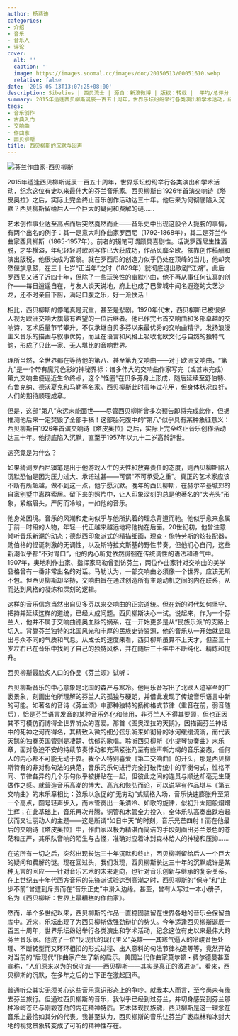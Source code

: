 ```yaml
---
author: 杨燕迪
categories:
- 介绍
- 音乐
- 音乐人
- 评论
cover:
  alt: ''
  caption: ''
  image: https://images.soomal.cc/images/doc/20150513/00051610.webp
  relative: false
date: '2015-05-13T13:07:25+08:00'
description: Sibelius | 西贝流士 | 源自：新浪微博 | 版权：转载 |  平均/总评分：09.75/39
summary: 2015年适逢西贝柳斯诞辰一百五十周年，世界乐坛纷纷举行各类演出和学术活动，纪念这位有史以来最伟大的芬兰音乐家。西贝柳斯自1926年首演交响诗《塔皮奥拉》之后，实际上完全终止音乐创作活动达三十年。他后来为何彻底陷入沉默？西贝柳斯留给后人一个巨大的疑问和费解的谜……
tags:
- 音乐创作
- 古典入门
- 交响曲
- 作曲家
- 西贝柳斯
title: 西贝柳斯的沉默与回声
---
```


![芬兰作曲家-西贝柳斯](https://images.soomal.cc/images/doc/20150513/00051609.webp)





2015年适逢西贝柳斯诞辰一百五十周年，世界乐坛纷纷举行各类演出和学术活动，纪念这位有史以来最伟大的芬兰音乐家。西贝柳斯自1926年首演交响诗《塔皮奥拉》之后，实际上完全终止音乐创作活动达三十年。他后来为何彻底陷入沉默？西贝柳斯留给后人一个巨大的疑问和费解的谜……

艺术创作事业达至高点而后突然戛然而止――音乐史中出现这般令人扼腕的事情，有两个出名的例子：其一是意大利作曲家罗西尼（1792-1868年），其二是芬兰作曲家西贝柳斯（1865-1957年）。前者的辍笔可谓颇具喜剧性。话说罗西尼生性洒脱，才华横溢，年纪轻轻时歌剧写作已大获成功，作品风靡全欧。依靠创作稿酬和演出版税，他很快成为富翁。就在罗西尼的创造力似乎仍处在顶峰的当儿，他却突然偃旗息鼓，在三十七岁“正当年”之时（1829年）就彻底退出歌剧“江湖”。此后罗西尼又活了近四十年，但除了一些玩笑性的幽默小曲，他不再从事任何认真的创作――每日逍遥自在，与友人谈天说地，府上也成了巴黎城中闻名遐迩的文艺沙龙，还不时亲自下厨，满足口腹之乐，好一派快活！

相比，西贝柳斯的停笔真是沉重，甚至是悲剧。1920年代末，西贝柳斯已被很多人视为欧洲交响大旗最有希望的一位后继者。他已作完七首交响曲和多部卓越的交响诗，艺术质量节节攀升，不仅承继自贝多芬以来最优秀的交响曲精华，发扬浪漫主义音乐的描画与叙事优势，而且在语言和风格上吸收北欧文化与自然的独特气韵，形成了只此一家、无人堪比的音响世界。

理所当然，全世界都在等待他的第八、甚至第九交响曲――对于欧洲交响曲，“第九”是一个带有魔咒色彩的神秘界标：诸多伟大的交响曲作家写完（或甚未完成）第九交响曲便逼近生命终点，这个“怪圈”在贝多芬身上形成，随后延续至舒伯特、布鲁克纳、德沃夏克和马勒等名家。西贝柳斯此时虽年过花甲，但身体状况良好，人们的期待顺理成章。

但是，这部“第八”永远未能面世――尽管西贝柳斯曾多次预告即将完成此作，但据推测他后来一定焚毁了全部手稿！这部胎死腹中的“第八”似乎具有某种象征意义：西贝柳斯自1926年首演交响诗《塔皮奥拉》之后，实际上完全终止音乐创作活动达三十年。他彻底陷入沉默，直至于1957年以九十二岁高龄辞世。

这究竟是为什么？

如果猜测罗西尼辍笔是出于他游戏人生的天性和放弃责任的态度，则西贝柳斯陷入沉默恐怕是因为压力过大、承诺过甚――可谓“不可承受之重”。真正的艺术家应该不断有所超越，做不到这一点，他宁愿沉默。晚年的西贝柳斯，在赫尔辛基城郊的自家别墅中离群索居。留下来的照片中，让人印象深刻的总是他著名的“大光头”形象，紧缩眉头，严厉而冷峻，一如他的音乐。

他身处困境。音乐的风潮和走向似乎与他所执着的理念背道而驰。他似乎愈来愈属于前一时段的人物，年轻一代正越来越远地将他抛在后面。20世纪初，他曾注意倾听音乐新潮的动态：德彪西印象派式的精描细画，理查・施特劳斯的炫技配器，勋伯格的怪诞刺激的无调性，以及斯特拉文斯基的野性节奏。但他扪心自问，这些新潮似乎都“不对胃口”，他的内心听觉依然徘徊在传统调性的语法和语气中。1907年，奥地利作曲家、指挥家马勒曾到访芬兰，两位作曲家针对交响曲的美学品格曾有一番非常出名的对话。马勒认为，一部交响曲必须像一个世界，应该无所不包。但西贝柳斯却坚持，交响曲旨在通过创造所有主题动机之间的内在联系，从而达到风格的凝练和深刻的逻辑。

这样的音乐信念当然出自贝多芬以来交响曲的正宗道统。但在新的时代如何坚守、把持并延续这样的道统，已经大成问题。西贝柳斯决心一试。说起来，作为一个芬兰人，他并不属于交响曲德奥血脉的嫡系，在一开始更多是从“民族乐派”的支路上切入。背靠芬兰独特的北国风光和丰厚的民族史诗资源，他的音乐从一开始就显现出与众不同的气质和气息。从成长的速度来看，西贝柳斯虽算不上天才，但至三十岁左右已在音乐中找到了自己的独特风格，并在随后三十年中不断纯化、精炼和提升。

西贝柳斯最脍炙人口的作品《芬兰颂》试听：



西贝柳斯音乐的中心意象是北国的森严与寒冷。他用乐音写出了北欧人迹罕至的广袤景象，刻画出他所理解的芬兰人的孤独与硬朗，并借此发现了传统音乐语言中新的可能。如著名的音诗《芬兰颂》中那种独特的扬抑格式节律（重音在前，弱音随后），恰是芬兰语言发音的某种音乐外化和借用，非芬兰人不得其要领，但也正因其不可模仿而博得全世界听众的喜爱。那首《图奥涅拉的天鹅》，因描画芬兰神话中的死神之河而得名，其精致入微的细分弦乐听来如彻骨的冰河缓缓流淌，而代表天鹅的独奏英国管则是凄楚、忧郁的歌唱。聆听西贝柳斯《小提琴协奏曲》末乐章，面对急迫不安的持续节奏悸动和充满紧张乃至有些声嘶力竭的音乐姿态，任何人的内心都不可能无动于衷。我个人特别喜爱《第二交响曲》的开头，那是西贝柳斯特有的非对称句法的典范，音乐的乐句进行完全打破传统中的平衡句式，性格不同、节律各异的几个乐句似乎被拼贴在一起，但彼此之间的连贯与顺达却毫无生硬做作之感。就营造音乐高潮的博大、高亢和恢弘而论，可以说罕有作品堪与《第五交响曲》的末乐章相比：弦乐以急促的“无穷动”式赋格入场，音乐快速膨胀升至第一个高点，圆号轻声步入，而木管奏出一条清冷、如歌的旋律，似初升太阳般熠熠生辉；在此基础上，音乐再次升腾，铜管和木管全力投入，全体乐队高奏出跌宕起伏而又壮丽动人的主题――这是所谓“如日中天”的时刻，音乐光芒四射！而在他最后的交响诗《塔皮奥拉》中，作曲家以极为精湛而简洁的手段刻画出芬兰景色的苍茫和庄严，其乐队音响的陌生与古怪，准确对应着冰封森林给人的神秘和压抑……

在这所有一切之后，突然出现长达三十年沉默和终止，西贝柳斯留给后人一个巨大的疑问和费解的谜。现在回过头，我们发现，西贝柳斯长达三十年的沉默或许是某种无言的回应――针对音乐艺术的未来走向，也针对音乐创新与继承的复杂关系。在上世纪五十年代西方音乐的先锋派试验达到高潮之时，西贝柳斯的“保守”和“止步不前”曾遭到斥责而在“音乐正史”中滑入边缘。甚至，曾有人写过一本小册子，名为《西贝柳斯：世界上最糟糕的作曲家》。

然而，半个多世纪以来，西贝柳斯的作品一直稳固驻留在世界各地的音乐会保留曲库中。近来，乐坛出现了为西贝柳斯做强劲辩护的势头。今年适逢西贝柳斯诞辰一百五十周年，世界乐坛纷纷举行各类演出和学术活动，纪念这位有史以来最伟大的芬兰音乐家。他成了一位“反现代的现代主义”英雄――其寒气逼人的冷峻音色处理、不断转型而又环环相扣的形式过程、出人意料的句法节律构造等等，竟然开始对当前的“后现代”作曲家产生了新的启示。美国当代作曲家莫尔顿・费尔德曼甚至宣称，“人们原来以为的保守派――西贝柳斯――其实是真正的激进派”。看来，西贝柳斯的沉默，在多年之后的当下正在激起回声。
  
普通听众其实无须关心这些音乐意识形态上的争吵。就我本人而言，至今尚未有缘去芬兰旅行。但通过西贝柳斯的音乐，我似乎已经到过芬兰，并切身感受到芬兰那种冷峭苍茫与刚毅苍劲的内在精神特质。艺术体现民族魂，西贝柳斯是这一理念在音乐上最恰如其分的代表。我甚至认为，西贝柳斯的音乐让芬兰广袤森林和冰封大地的视觉景象转变成了可听的精神性存在。
